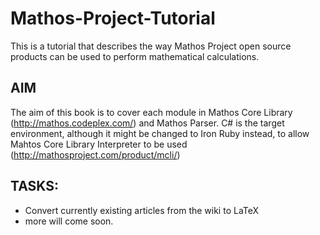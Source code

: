 Mathos-Project-Tutorial
=======================

This is a tutorial that describes the way Mathos Project open source products can be used to perform mathematical calculations.

AIM
----
The aim of this book is to cover each module in Mathos Core Library (http://mathos.codeplex.com/) and Mathos Parser.
C# is the target environment, although it might be changed to Iron Ruby instead, to allow Mahtos Core Library Interpreter to be used (http://mathosproject.com/product/mcli/)



TASKS:
------
 * Convert currently existing articles from the wiki to LaTeX
 * more will come soon.
